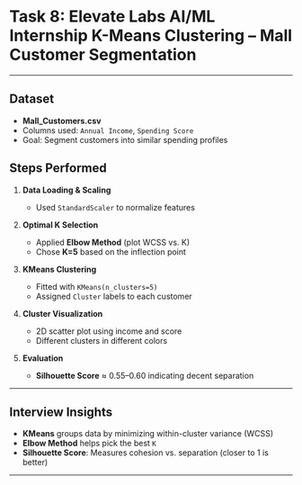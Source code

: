 # Task 8: Elevate Labs AI/ML Internship K-Means Clustering – Mall Customer Segmentation

---

## Dataset
- **Mall_Customers.csv**
- Columns used: `Annual Income`, `Spending Score`
- Goal: Segment customers into similar spending profiles

## Steps Performed
1. **Data Loading & Scaling**
   - Used `StandardScaler` to normalize features

2. **Optimal K Selection**
   - Applied **Elbow Method** (plot WCSS vs. K)
   - Chose **K=5** based on the inflection point

3. **KMeans Clustering**
   - Fitted with `KMeans(n_clusters=5)`
   - Assigned `Cluster` labels to each customer

4. **Cluster Visualization**
   - 2D scatter plot using income and score
   - Different clusters in different colors

5. **Evaluation**
   - **Silhouette Score** ≈ 0.55–0.60 indicating decent separation

---

## Interview Insights
- **KMeans** groups data by minimizing within-cluster variance (WCSS)
- **Elbow Method** helps pick the best `K`
- **Silhouette Score**: Measures cohesion vs. separation (closer to 1 is better)

---
